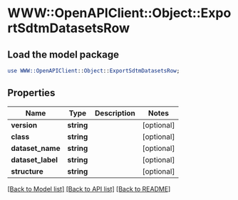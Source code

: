# WWW::OpenAPIClient::Object::ExportSdtmDatasetsRow

## Load the model package
```perl
use WWW::OpenAPIClient::Object::ExportSdtmDatasetsRow;
```

## Properties
Name | Type | Description | Notes
------------ | ------------- | ------------- | -------------
**version** | **string** |  | [optional] 
**class** | **string** |  | [optional] 
**dataset_name** | **string** |  | [optional] 
**dataset_label** | **string** |  | [optional] 
**structure** | **string** |  | [optional] 

[[Back to Model list]](../README.md#documentation-for-models) [[Back to API list]](../README.md#documentation-for-api-endpoints) [[Back to README]](../README.md)


